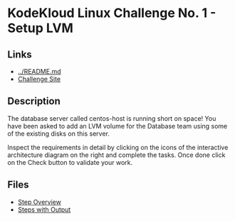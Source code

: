 # KodeKloud Linux Challenge No. 1 - Setup LVM

## Links

- [../README.md](../README.md)
- [Challenge Site](https://kodekloud.com/topic/linux-challenge-1/)

## Description

The database server called centos-host is running short on space! You have been
asked to add an LVM volume for the Database team using some of the existing
disks on this server.

Inspect the requirements in detail by clicking on the icons of the interactive
architecture diagram on the right and complete the tasks. Once done click on
the Check button to validate your work.

## Files

- [Step Overview](steps.md)
- [Steps with Output](output.md)
